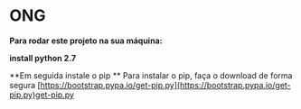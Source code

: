 # ONG
**Para rodar este projeto na sua máquina:**

**install python 2.7**

**Em seguida instale o pip **
Para instalar o pip, faça o download de forma segura [https://bootstrap.pypa.io/get-pip.py](https://bootstrap.pypa.io/get-pip.py)get-pip.py

